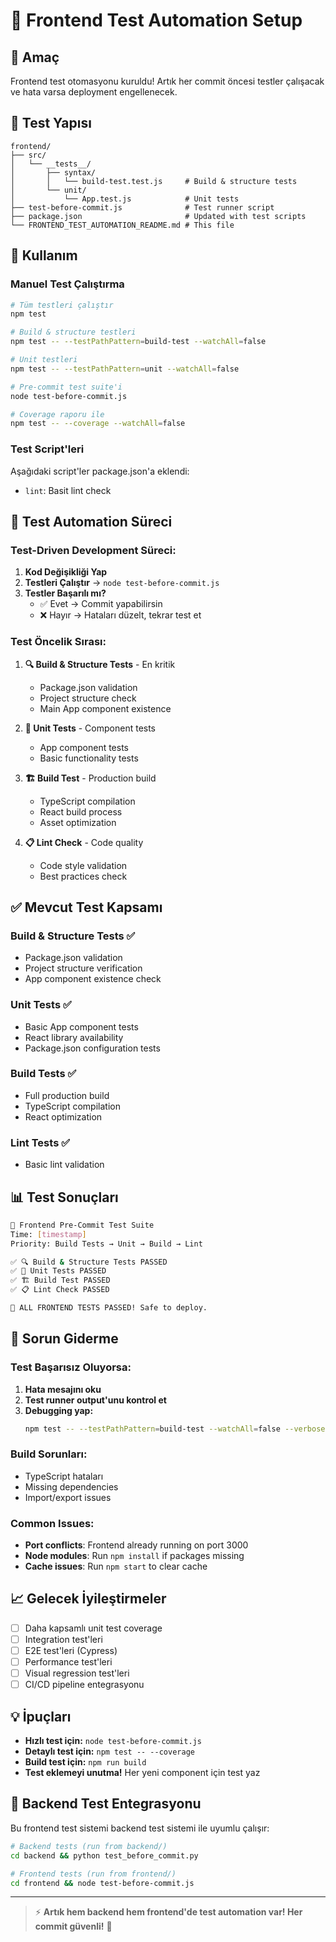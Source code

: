 # 🚀 Frontend Test Automation Setup

## 🎯 Amaç
Frontend test otomasyonu kuruldu! Artık her commit öncesi testler çalışacak ve hata varsa deployment engellenecek.

## 📁 Test Yapısı

```
frontend/
├── src/
│   └── __tests__/
│       ├── syntax/
│       │   └── build-test.test.js     # Build & structure tests
│       └── unit/
│           └── App.test.js            # Unit tests
├── test-before-commit.js              # Test runner script
├── package.json                       # Updated with test scripts
└── FRONTEND_TEST_AUTOMATION_README.md # This file
```

## 🚀 Kullanım

### Manuel Test Çalıştırma

```bash
# Tüm testleri çalıştır
npm test

# Build & structure testleri
npm test -- --testPathPattern=build-test --watchAll=false

# Unit testleri
npm test -- --testPathPattern=unit --watchAll=false

# Pre-commit test suite'i
node test-before-commit.js

# Coverage raporu ile
npm test -- --coverage --watchAll=false
```

### Test Script'leri

Aşağıdaki script'ler package.json'a eklendi:
- `lint`: Basit lint check

## 🔄 Test Automation Süreci

### Test-Driven Development Süreci:

1. **Kod Değişikliği Yap**
2. **Testleri Çalıştır** → `node test-before-commit.js`
3. **Testler Başarılı mı?**
   - ✅ Evet → Commit yapabilirsin
   - ❌ Hayır → Hataları düzelt, tekrar test et

### Test Öncelik Sırası:

1. **🔍 Build & Structure Tests** - En kritik
   - Package.json validation
   - Project structure check
   - Main App component existence

2. **🔧 Unit Tests** - Component tests
   - App component tests
   - Basic functionality tests

3. **🏗️ Build Test** - Production build
   - TypeScript compilation
   - React build process
   - Asset optimization

4. **📋 Lint Check** - Code quality
   - Code style validation
   - Best practices check

## ✅ Mevcut Test Kapsamı

### Build & Structure Tests ✅
- Package.json validation
- Project structure verification  
- App component existence check

### Unit Tests ✅
- Basic App component tests
- React library availability
- Package.json configuration tests

### Build Tests ✅
- Full production build
- TypeScript compilation
- React optimization

### Lint Tests ✅
- Basic lint validation

## 📊 Test Sonuçları

```bash
🧪 Frontend Pre-Commit Test Suite
Time: [timestamp]
Priority: Build Tests → Unit → Build → Lint

✅ 🔍 Build & Structure Tests PASSED
✅ 🔧 Unit Tests PASSED  
✅ 🏗️ Build Test PASSED
✅ 📋 Lint Check PASSED

🎉 ALL FRONTEND TESTS PASSED! Safe to deploy.
```

## 🐛 Sorun Giderme

### Test Başarısız Oluyorsa:

1. **Hata mesajını oku**
2. **Test runner output'unu kontrol et**
3. **Debugging yap:**
   ```bash
   npm test -- --testPathPattern=build-test --watchAll=false --verbose
   ```

### Build Sorunları:
- TypeScript hataları
- Missing dependencies
- Import/export issues

### Common Issues:
- **Port conflicts**: Frontend already running on port 3000
- **Node modules**: Run `npm install` if packages missing
- **Cache issues**: Run `npm start` to clear cache

## 📈 Gelecek İyileştirmeler

- [ ] Daha kapsamlı unit test coverage
- [ ] Integration test'leri
- [ ] E2E test'leri (Cypress)
- [ ] Performance test'leri
- [ ] Visual regression test'leri
- [ ] CI/CD pipeline entegrasyonu

## 💡 İpuçları

- **Hızlı test için:** `node test-before-commit.js`
- **Detaylı test için:** `npm test -- --coverage`
- **Build test için:** `npm run build`
- **Test eklemeyi unutma!** Her yeni component için test yaz

## 🔗 Backend Test Entegrasyonu

Bu frontend test sistemi backend test sistemi ile uyumlu çalışır:

```bash
# Backend tests (run from backend/)
cd backend && python test_before_commit.py

# Frontend tests (run from frontend/)
cd frontend && node test-before-commit.js
```

---

> ⚡ **Artık hem backend hem frontend'de test automation var! Her commit güvenli!** 🎉 